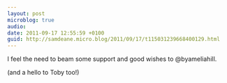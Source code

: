 ```yaml
---
layout: post
microblog: true
audio: 
date: 2011-09-17 12:55:59 +0100
guid: http://samdeane.micro.blog/2011/09/17/t115031239668400129.html
---
```

I feel the need to beam some support and good wishes to @byameliahill.

(and a hello to Toby too!)
